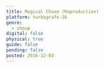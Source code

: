 ```yaml
---
title: Magical Chase (Reproduction)
platform: turbografx-16
genre:
  - shmup
digital: false
physical: true
guide: false
pending: false
posted: 2016-12-03
---
```

